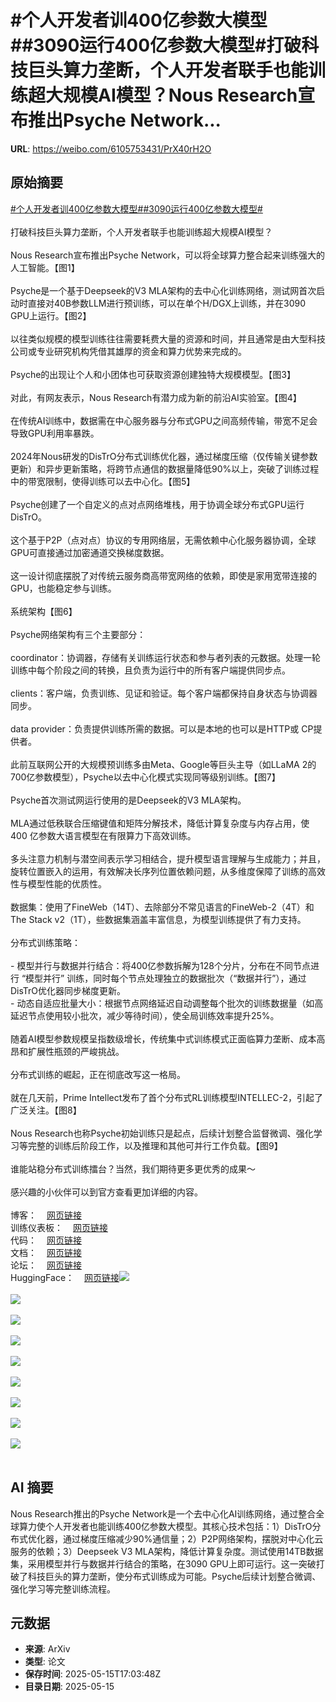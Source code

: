 # #个人开发者训400亿参数大模型##3090运行400亿参数大模型#打破科技巨头算力垄断，个人开发者联手也能训练超大规模AI模型？Nous Research宣布推出Psyche Network...

**URL**: https://weibo.com/6105753431/PrX40rH2O

## 原始摘要

<a href="https://m.weibo.cn/search?containerid=231522type%3D1%26t%3D10%26q%3D%23%E4%B8%AA%E4%BA%BA%E5%BC%80%E5%8F%91%E8%80%85%E8%AE%AD400%E4%BA%BF%E5%8F%82%E6%95%B0%E5%A4%A7%E6%A8%A1%E5%9E%8B%23&amp;extparam=%23%E4%B8%AA%E4%BA%BA%E5%BC%80%E5%8F%91%E8%80%85%E8%AE%AD400%E4%BA%BF%E5%8F%82%E6%95%B0%E5%A4%A7%E6%A8%A1%E5%9E%8B%23" data-hide=""><span class="surl-text">#个人开发者训400亿参数大模型#</span></a><a href="https://m.weibo.cn/search?containerid=231522type%3D1%26t%3D10%26q%3D%233090%E8%BF%90%E8%A1%8C400%E4%BA%BF%E5%8F%82%E6%95%B0%E5%A4%A7%E6%A8%A1%E5%9E%8B%23&amp;extparam=%233090%E8%BF%90%E8%A1%8C400%E4%BA%BF%E5%8F%82%E6%95%B0%E5%A4%A7%E6%A8%A1%E5%9E%8B%23" data-hide=""><span class="surl-text">#3090运行400亿参数大模型#</span></a><br><br>打破科技巨头算力垄断，个人开发者联手也能训练超大规模AI模型？<br><br>Nous Research宣布推出Psyche Network，可以将全球算力整合起来训练强大的人工智能。【图1】<br><br>Psyche是一个基于Deepseek的V3 MLA架构的去中心化训练网络，测试网首次启动时直接对40B参数LLM进行预训练，可以在单个H/DGX上训练，并在3090 GPU上运行。【图2】<br><br>以往类似规模的模型训练往往需要耗费大量的资源和时间，并且通常是由大型科技公司或专业研究机构凭借其雄厚的资金和算力优势来完成的。<br><br>Psyche的出现让个人和小团体也可获取资源创建独特大规模模型。【图3】<br><br>对此，有网友表示，Nous Research有潜力成为新的前沿AI实验室。【图4】<br><br>在传统AI训练中，数据需在中心服务器与分布式GPU之间高频传输，带宽不足会导致GPU利用率暴跌。<br><br>2024年Nous研发的DisTrO分布式训练优化器，通过梯度压缩（仅传输关键参数更新）和异步更新策略，将跨节点通信的数据量降低90%以上，突破了训练过程中的带宽限制，使得训练可以去中心化。【图5】<br><br>Psyche创建了一个自定义的点对点网络堆栈，用于协调全球分布式GPU运行DisTrO。<br><br>这个基于P2P（点对点）协议的专用网络层，无需依赖中心化服务器协调，全球GPU可直接通过加密通道交换梯度数据。<br><br>这一设计彻底摆脱了对传统云服务商高带宽网络的依赖，即使是家用宽带连接的GPU，也能稳定参与训练。<br><br>系统架构【图6】<br><br>Psyche网络架构有三个主要部分：<br><br>coordinator：协调器，存储有关训练运行状态和参与者列表的元数据。处理一轮训练中每个阶段之间的转换，且负责为运行中的所有客户端提供同步点。<br><br>clients：客户端，负责训练、见证和验证。每个客户端都保持自身状态与协调器同步。<br><br>data provider：负责提供训练所需的数据。可以是本地的也可以是HTTP或 CP提供者。<br><br>此前互联网公开的大规模预训练多由Meta、Google等巨头主导（如LLaMA 2的700亿参数模型），Psyche以去中心化模式实现同等级别训练。【图7】<br><br>Psyche首次测试网运行使用的是Deepseek的V3 MLA架构。<br><br>MLA通过低秩联合压缩键值和矩阵分解技术，降低计算复杂度与内存占用，使 400 亿参数大语言模型在有限算力下高效训练。<br><br>多头注意力机制与潜空间表示学习相结合，提升模型语言理解与生成能力；并且，旋转位置嵌入的运用，有效解决长序列位置依赖问题，从多维度保障了训练的高效性与模型性能的优质性。<br><br>数据集：使用了FineWeb（14T）、去除部分不常见语言的FineWeb-2（4T）和The Stack v2（1T），些数据集涵盖丰富信息，为模型训练提供了有力支持。<br><br>分布式训练策略：<br><br>- 模型并行与数据并行结合：将400亿参数拆解为128个分片，分布在不同节点进行 “模型并行” 训练，同时每个节点处理独立的数据批次（“数据并行”），通过DisTrO优化器同步梯度更新。  <br>- 动态自适应批量大小：根据节点网络延迟自动调整每个批次的训练数据量（如高延迟节点使用较小批次，减少等待时间），使全局训练效率提升25%。  <br> <br>随着AI模型参数规模呈指数级增长，传统集中式训练模式正面临算力垄断、成本高昂和扩展性瓶颈的严峻挑战。<br><br>分布式训练的崛起，正在彻底改写这一格局。<br><br>就在几天前，Prime Intellect发布了首个分布式RL训练模型INTELLEC-2，引起了广泛关注。【图8】<br><br>Nous Research也称Psyche初始训练只是起点，后续计划整合监督微调、强化学习等完整的训练后阶段工作，以及推理和其他可并行工作负载。【图9】<br><br>谁能站稳分布式训练擂台？当然，我们期待更多更优秀的成果～<br><br>感兴趣的小伙伴可以到官方查看更加详细的内容。<br><br>博客：<a href="https://weibo.cn/sinaurl?u=https%3A%2F%2Fnousresearch.com%2Fnous-psyche%2F" data-hide=""><span class="url-icon"><img style="width: 1rem;height: 1rem" src="https://h5.sinaimg.cn/upload/2015/09/25/3/timeline_card_small_web_default.png" referrerpolicy="no-referrer"></span><span class="surl-text">网页链接</span></a><br>训练仪表板：<a href="https://weibo.cn/sinaurl?u=https%3A%2F%2Fpsyche.network" data-hide=""><span class="url-icon"><img style="width: 1rem;height: 1rem" src="https://h5.sinaimg.cn/upload/2015/09/25/3/timeline_card_small_web_default.png" referrerpolicy="no-referrer"></span><span class="surl-text">网页链接</span></a><br>代码：<a href="https://weibo.cn/sinaurl?u=https%3A%2F%2Fgithub.com%2FPsycheFoundation%2Fpsyche" data-hide=""><span class="url-icon"><img style="width: 1rem;height: 1rem" src="https://h5.sinaimg.cn/upload/2015/09/25/3/timeline_card_small_web_default.png" referrerpolicy="no-referrer"></span><span class="surl-text">网页链接</span></a><br>文档：<a href="https://weibo.cn/sinaurl?u=https%3A%2F%2Fdocs.psyche.network" data-hide=""><span class="url-icon"><img style="width: 1rem;height: 1rem" src="https://h5.sinaimg.cn/upload/2015/09/25/3/timeline_card_small_web_default.png" referrerpolicy="no-referrer"></span><span class="surl-text">网页链接</span></a><br>论坛：<a href="https://weibo.cn/sinaurl?u=https%3A%2F%2Fforum.psyche.network" data-hide=""><span class="url-icon"><img style="width: 1rem;height: 1rem" src="https://h5.sinaimg.cn/upload/2015/09/25/3/timeline_card_small_web_default.png" referrerpolicy="no-referrer"></span><span class="surl-text">网页链接</span></a><br>HuggingFace：<a href="https://weibo.cn/sinaurl?u=https%3A%2F%2Fhuggingface.co%2FPsycheFoundation" data-hide=""><span class="url-icon"><img style="width: 1rem;height: 1rem" src="https://h5.sinaimg.cn/upload/2015/09/25/3/timeline_card_small_web_default.png" referrerpolicy="no-referrer"></span><span class="surl-text">网页链接</span></a><img style="" src="https://tvax3.sinaimg.cn/large/006Fd7o3gy1i1gawnvl0aj30zk0aigrc.jpg" referrerpolicy="no-referrer"><br><br><img style="" src="https://tvax1.sinaimg.cn/large/006Fd7o3gy1i1gawoap6ij30na0k0wlw.jpg" referrerpolicy="no-referrer"><br><br><img style="" src="https://tvax3.sinaimg.cn/large/006Fd7o3gy1i1gawmc85xj30zk06575n.jpg" referrerpolicy="no-referrer"><br><br><img style="" src="https://tvax2.sinaimg.cn/large/006Fd7o3gy1i1gawocexwj30zk0e3q7h.jpg" referrerpolicy="no-referrer"><br><br><img style="" src="https://tvax1.sinaimg.cn/large/006Fd7o3gy1i1gawnvi15j30zk0ae789.jpg" referrerpolicy="no-referrer"><br><br><img style="" src="https://tvax1.sinaimg.cn/large/006Fd7o3gy1i1gawnqyamj30zk0d9tct.jpg" referrerpolicy="no-referrer"><br><br><img style="" src="https://tvax1.sinaimg.cn/large/006Fd7o3gy1i1gawr01l5j30k00kbjuc.jpg" referrerpolicy="no-referrer"><br><br><img style="" src="https://tvax1.sinaimg.cn/large/006Fd7o3gy1i1gawmd3rpj30zk06575n.jpg" referrerpolicy="no-referrer"><br><br><img style="" src="https://tvax3.sinaimg.cn/large/006Fd7o3gy1i1gawo4jzcj30k00ki0z7.jpg" referrerpolicy="no-referrer"><br><br>

## AI 摘要

Nous Research推出的Psyche Network是一个去中心化AI训练网络，通过整合全球算力使个人开发者也能训练400亿参数大模型。其核心技术包括：1）DisTrO分布式优化器，通过梯度压缩减少90%通信量；2）P2P网络架构，摆脱对中心化云服务的依赖；3）Deepseek V3 MLA架构，降低计算复杂度。测试使用14TB数据集，采用模型并行与数据并行结合的策略，在3090 GPU上即可运行。这一突破打破了科技巨头的算力垄断，使分布式训练成为可能。Psyche后续计划整合微调、强化学习等完整训练流程。

## 元数据

- **来源**: ArXiv
- **类型**: 论文
- **保存时间**: 2025-05-15T17:03:48Z
- **目录日期**: 2025-05-15
